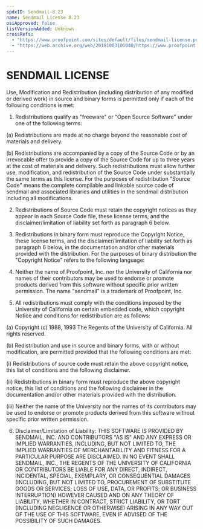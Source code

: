 ```yaml
---
spdxID: Sendmail-8.23
name: Sendmail License 8.23
osiApproved: false
listVersionAdded: Unknown
crossRefs: 
  - "https://www.proofpoint.com/sites/default/files/sendmail-license.pdf"
  - "https://web.archive.org/web/20181003101040/https://www.proofpoint.com/sites/default/files/sendmail-license.pdf"
---
```


# SENDMAIL LICENSE

Use, Modification and Redistribution (including distribution of any modified or derived work) in source and binary forms is permitted only if each of the following conditions is met:

1. Redistributions qualify as "freeware" or "Open Source Software" under one of the following terms:

(a) Redistributions are made at no charge beyond the reasonable cost of materials and delivery.

(b) Redistributions are accompanied by a copy of the Source Code or by an irrevocable offer to provide a copy of the Source Code for up to three years at the cost of materials and delivery. Such redistributions must allow further use, modification, and redistribution of the Source Code under substantially the same terms as this license. For the purposes of redistribution "Source Code" means the complete compilable and linkable source code of sendmail and associated libraries and utilities in the sendmail distribution including all modifications.

2. Redistributions of Source Code must retain the copyright notices as they appear in each Source Code file, these license terms, and the disclaimer/limitation of liability set forth as paragraph 6 below.

3. Redistributions in binary form must reproduce the Copyright Notice, these license terms, and the disclaimer/limitation of liability set forth as paragraph 6 below, in the documentation and/or other materials provided with the distribution. For the purposes of binary distribution the "Copyright Notice" refers to the following language:

4. Neither the name of Proofpoint, Inc. nor the University of California nor names of their contributors may be used to endorse or promote products derived from this software without specific prior written permission. The name "sendmail" is a trademark of Proofpoint, Inc.

5. All redistributions must comply with the conditions imposed by the University of California on certain embedded code, which copyright Notice and conditions for redistribution are as follows:

(a) Copyright (c) 1988, 1993 The Regents of the University of California. All rights reserved.

(b) Redistribution and use in source and binary forms, with or without modification, are permitted provided that the following conditions are met:

(i) Redistributions of source code must retain the above copyright notice, this list of conditions and the following disclaimer.

(ii) Redistributions in binary form must reproduce the above copyright notice, this list of conditions and the following disclaimer in the documentation and/or other materials provided with the distribution.

(iii) Neither the name of the University nor the names of its contributors may be used to endorse or promote products derived from this software without specific prior written permission.

6. Disclaimer/Limitation of Liability: THIS SOFTWARE IS PROVIDED BY SENDMAIL, INC. AND CONTRIBUTORS "AS IS" AND ANY EXPRESS OR IMPLIED WARRANTIES, INCLUDING, BUT NOT LIMITED TO, THE IMPLIED WARRANTIES OF MERCHANTABILITY AND FITNESS FOR A PARTICULAR PURPOSE ARE DISCLAIMED. IN NO EVENT SHALL SENDMAIL, INC., THE REGENTS OF THE UNIVERSITY OF CALIFORNIA OR CONTRIBUTORS BE LIABLE FOR ANY DIRECT, INDIRECT, INCIDENTAL, SPECIAL, EXEMPLARY, OR CONSEQUENTIAL DAMAGES (INCLUDING, BUT NOT LIMITED TO, PROCUREMENT OF SUBSTITUTE GOODS OR SERVICES; LOSS OF USE, DATA, OR PROFITS; OR BUSINESS INTERRUPTION) HOWEVER CAUSED AND ON ANY THEORY OF LIABILITY, WHETHER IN CONTRACT, STRICT LIABILITY, OR TORT (INCLUDING NEGLIGENCE OR OTHERWISE) ARISING IN ANY WAY OUT OF THE USE OF THIS SOFTWARE, EVEN IF ADVISED OF THE POSSIBILITY OF SUCH DAMAGES.
